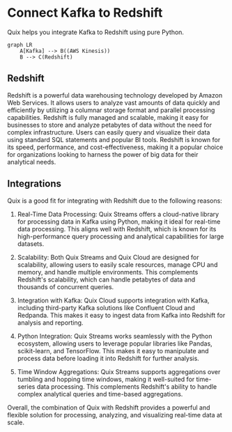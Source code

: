 # Connect Kafka to Redshift

Quix helps you integrate Kafka to Redshift using pure Python.

```mermaid
graph LR
    A[Kafka] --> B((AWS Kinesis))
    B --> C(Redshift)
```

## Redshift

Redshift is a powerful data warehousing technology developed by Amazon Web Services. It allows users to analyze vast amounts of data quickly and efficiently by utilizing a columnar storage format and parallel processing capabilities. Redshift is fully managed and scalable, making it easy for businesses to store and analyze petabytes of data without the need for complex infrastructure. Users can easily query and visualize their data using standard SQL statements and popular BI tools. Redshift is known for its speed, performance, and cost-effectiveness, making it a popular choice for organizations looking to harness the power of big data for their analytical needs.

## Integrations

Quix is a good fit for integrating with Redshift due to the following reasons:

1. Real-Time Data Processing: Quix Streams offers a cloud-native library for processing data in Kafka using Python, making it ideal for real-time data processing. This aligns well with Redshift, which is known for its high-performance query processing and analytical capabilities for large datasets.

2. Scalability: Both Quix Streams and Quix Cloud are designed for scalability, allowing users to easily scale resources, manage CPU and memory, and handle multiple environments. This complements Redshift's scalability, which can handle petabytes of data and thousands of concurrent queries.

3. Integration with Kafka: Quix Cloud supports integration with Kafka, including third-party Kafka solutions like Confluent Cloud and Redpanda. This makes it easy to ingest data from Kafka into Redshift for analysis and reporting.

4. Python Integration: Quix Streams works seamlessly with the Python ecosystem, allowing users to leverage popular libraries like Pandas, scikit-learn, and TensorFlow. This makes it easy to manipulate and process data before loading it into Redshift for further analysis.

5. Time Window Aggregations: Quix Streams supports aggregations over tumbling and hopping time windows, making it well-suited for time-series data processing. This complements Redshift's ability to handle complex analytical queries and time-based aggregations.

Overall, the combination of Quix with Redshift provides a powerful and flexible solution for processing, analyzing, and visualizing real-time data at scale.

